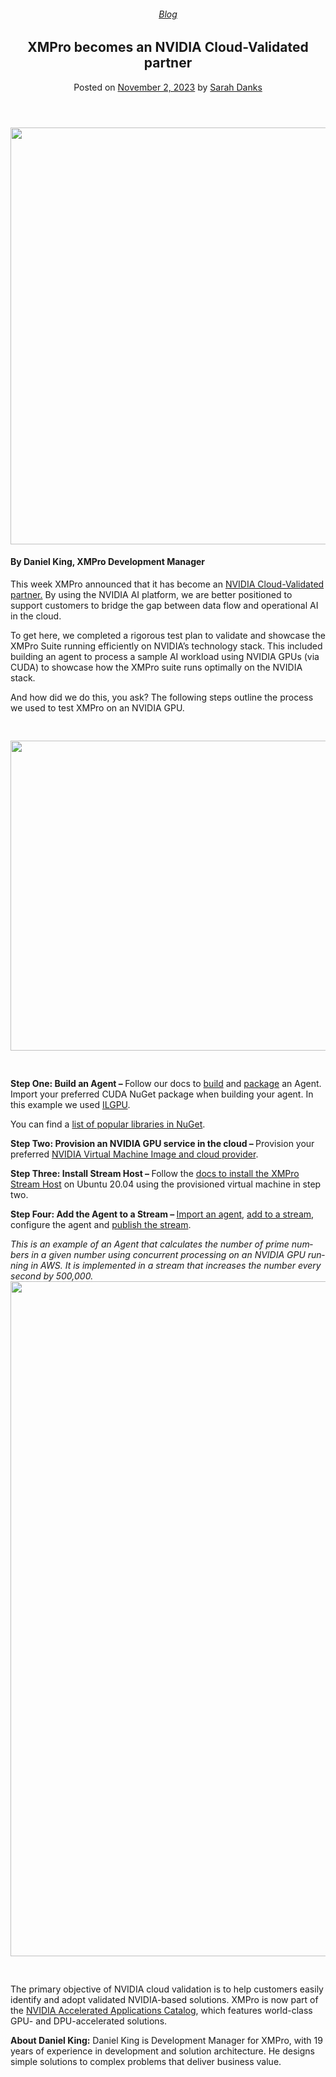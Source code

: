 
<article class="post-14202 post type-post status-publish format-standard has-post-thumbnail hentry category-blog tag-ai tag-nvidia tag-product-update" id="post-14202">
<div class="article-inner">
<header class="entry-header">
<div class="entry-header-text entry-header-text-top text-center">
<h6 class="entry-category is-xsmall"><a href="https://xmpro.com/category/blog/" rel="category tag">Blog</a></h6><h1 class="entry-title">XMPro becomes an NVIDIA Cloud-Validated partner</h1><div class="entry-divider is-divider small"></div>
<div class="entry-meta uppercase is-xsmall">
<span class="posted-on">Posted on <a href="https://xmpro.com/xmpro-becomes-an-nvidia-cloud-validated-partner/" rel="bookmark"><time class="entry-date published" datetime="2023-11-02T01:39:25+00:00">November 2, 2023</time></a></span> <span class="byline">by <span class="meta-author vcard"><a class="url fn n" href="https://xmpro.com/author/sarah/">Sarah Danks</a></span></span> </div>
</div>
</header>
<div class="entry-content single-page">
<div class="row" id="row-1495778914">
<div class="col small-12 large-12" id="col-1589364197">
<div class="col-inner">
<div class="img has-hover x md-x lg-x y md-y lg-y" id="image_337535497">
<div class="img-inner dark">
<img height="667" src="https://xmpro.com/wp-content/uploads/2023/09/MicrosoftTeams-image-48.png" width="1000"/>

</div>
<style>
#image_337535497 {
  width: 100%;
}
</style>
</div>
<h4><span class="TextRun SCXW177798882 BCX9" data-contrast="auto" lang="EN-AU" xml:lang="EN-AU"><span class="NormalTextRun SCXW177798882 BCX9">By Daniel King, XMPro Development Manager</span></span></h4>
<div class="is-divider divider clearfix"></div>
<p style="font-weight: 400;">This week XMPro announced that it has become an <a href="https://www.nvidia.com/en-us/gpu-accelerated-applications/?search=xmpro">NVIDIA Cloud-Validated partner.</a> By using the NVIDIA AI platform, we are better positioned to support customers to bridge the gap between data flow and operational AI in the cloud.</p>
<p style="font-weight: 400;">To get here, we completed a rigorous test plan to validate and showcase the XMPro Suite running efficiently on NVIDIA’s technology stack. This included building an agent to process a sample AI workload using NVIDIA GPUs (via CUDA) to showcase how the XMPro suite runs optimally on the NVIDIA stack.</p>
<p style="font-weight: 400;">And how did we do this, you ask? The following steps outline the process we used to test XMPro on an NVIDIA GPU.</p>
<p><a href="#_ednref1" name="_edn1"></a></p>
<div class="gap-element clearfix" id="gap-1993357000" style="display:block; height:auto;">
<style>
#gap-1993357000 {
  padding-top: 30px;
}
</style>
</div>
</div>
</div>
</div>
<div class="img has-hover x md-x lg-x y md-y lg-y" id="image_898113484">
<div class="img-inner dark">
<img height="496" src="https://xmpro.com/wp-content/uploads/2023/09/NVIDIA-Blog-1.png" width="606"/>

</div>
<style>
#image_898113484 {
  width: 100%;
}
</style>
</div>
<div class="gap-element clearfix" id="gap-541223827" style="display:block; height:auto;">
<style>
#gap-541223827 {
  padding-top: 30px;
}
</style>
</div>
<div>
<p class="paragraph"><span class="normaltextrun"><b><span lang="EN-US">Step One: Build an Agent – </span></b></span><span class="normaltextrun"><span lang="EN-US">Follow our </span></span>docs to <a href="https://documentation.xmpro.com/how-tos/agents/building-agents"><span lang="EN-US">build</span></a><span lang="EN-US"> and </span><a href="https://documentation.xmpro.com/how-tos/agents/packaging-agents"><span lang="EN-US">package</span></a> an Agent. Import your preferred CUDA NuGet package when building your agent. In this example we used <a href="https://nugetmusthaves.com/Package/ILGPU">ILGPU</a>.</p>
</div>
<div>
<p class="paragraph">You can find a <a href="https://nugetmusthaves.com/tag/cuda">list of popular libraries in NuGet</a>.</p>
</div>
<div>
<p class="paragraph"><span class="normaltextrun"><b><span lang="EN-US">Step Two: Provision an NVIDIA GPU service in the cloud – </span></b></span><span class="normaltextrun"><span lang="EN-US">Provision your preferred </span></span><a href="https://catalog.ngc.nvidia.com/orgs/nvidia/collections/nvidia_vmi"><span lang="EN-US">NVIDIA Virtual Machine Image and cloud provider</span></a><span class="normaltextrun"><span lang="EN-US">.</span></span></p>
<div>
<p class="paragraph"><span class="normaltextrun"><b><span lang="EN-US">Step Three: Install Stream Host – </span></b></span><span class="normaltextrun"><span lang="EN-US">Follow the </span></span><a href="https://documentation.xmpro.com/installation/3.-complete-installation/install-stream-host/ubuntu-16.04+-x64"><span lang="EN-US">docs to install the XMPro Stream Host</span></a><span class="normaltextrun"><span lang="EN-US"> on Ubuntu 20.04 using the provisioned virtual machine in step two.</span></span></p>
</div>
<div>
<p class="paragraph"><span class="normaltextrun"><b><span lang="EN-US">Step Four: Add the Agent to a Stream – </span></b></span><a href="https://documentation.xmpro.com/concepts/agent"><span lang="EN-US">Import an agent</span></a><span class="normaltextrun"><span lang="EN-US">, </span></span><a href="https://documentation.xmpro.com/how-tos/data-streams"><span lang="EN-US">add to a stream</span></a><span class="normaltextrun"><span lang="EN-US">, configure the agent and </span></span><a href="https://documentation.xmpro.com/how-tos/publish"><span lang="EN-US">publish the stream</span></a><span class="normaltextrun"><span lang="EN-US">. </span></span></p>
</div>
<div><span class="normaltextrun"><i><span lang="EN-US">This is an example of an Agent that calculates the number</span></i><i><span lang="EN-US"> of prime numbers in a given number using concurrent processing on an NVIDIA GPU running in AWS. It is implemented in a stream that increases the number every second by 500,000.</span></i></span></div>
</div>
<div></div>
<div class="img has-hover x md-x lg-x y md-y lg-y" id="image_2044798966">
<div class="img-inner dark">
<img height="1080" src="https://xmpro.com/wp-content/uploads/2023/09/Nvidia-Take-2.gif" width="1920"/>

</div>
<style>
#image_2044798966 {
  width: 100%;
}
</style>
</div>
<div class="gap-element clearfix" id="gap-436830082" style="display:block; height:auto;">
<style>
#gap-436830082 {
  padding-top: 30px;
}
</style>
</div>
<p style="font-weight: 400;">The primary objective of NVIDIA cloud validation is to help customers easily identify and adopt validated NVIDIA-based solutions. XMPro is now part of the <a href="https://www.nvidia.com/en-us/gpu-accelerated-applications/?search=xmpro">NVIDIA </a><a href="https://www.nvidia.com/en-us/gpu-accelerated-applications/?search=xmpro">Accelerated Applications </a><a href="https://www.nvidia.com/en-us/gpu-accelerated-applications/?search=xmpro">Catalog</a>, which features world-class GPU- and DPU-accelerated solutions.</p>
<p style="font-weight: 400;"><strong>About Daniel King:</strong> Daniel King is Development Manager for XMPro, with 19 years of experience in development and solution architecture. He designs simple solutions to complex problems that deliver business value.</p>
<div class="gap-element clearfix" id="gap-1261484227" style="display:block; height:auto;">
<style>
#gap-1261484227 {
  padding-top: 30px;
}
</style>
</div>
<div class="blog-share text-center"><div class="is-divider medium"></div><div class="social-icons share-icons share-row relative"><a aria-label="Share on WhatsApp" class="icon button circle is-outline tooltip whatsapp show-for-medium" data-action="share/whatsapp/share" href="whatsapp://send?text=XMPro%20becomes%20an%20NVIDIA%20Cloud-Validated%20partner - https://xmpro.com/xmpro-becomes-an-nvidia-cloud-validated-partner/" title="Share on WhatsApp"><i class="icon-whatsapp"></i></a><a aria-label="Share on Facebook" class="icon button circle is-outline tooltip facebook" data-label="Facebook" href="https://www.facebook.com/sharer.php?u=https://xmpro.com/xmpro-becomes-an-nvidia-cloud-validated-partner/" onclick="window.open(this.href,this.title,'width=500,height=500,top=300px,left=300px'); return false;" rel="noopener nofollow" target="_blank" title="Share on Facebook"><i class="icon-facebook"></i></a><a aria-label="Share on Twitter" class="icon button circle is-outline tooltip twitter" href="https://twitter.com/share?url=https://xmpro.com/xmpro-becomes-an-nvidia-cloud-validated-partner/" onclick="window.open(this.href,this.title,'width=500,height=500,top=300px,left=300px'); return false;" rel="noopener nofollow" target="_blank" title="Share on Twitter"><i class="icon-twitter"></i></a><a aria-label="Email to a Friend" class="icon button circle is-outline tooltip email" href="/cdn-cgi/l/email-protection#724d010710181711064f2a3f22001d5740421017111d1f1701574042131c5740423c243b363b33574042311e1d07165f24131e1b1613061716574042021300061c170054101d160b4f311a171119574042061a1b015740421d07065741335740421a060602015741335740345740340a1f02001d5c111d1f5740340a1f02001d5f1017111d1f17015f131c5f1c041b161b135f111e1d07165f04131e1b16130617165f021300061c1700574034" rel="nofollow" title="Email to a Friend"><i class="icon-envelop"></i></a><a aria-label="Pin on Pinterest" class="icon button circle is-outline tooltip pinterest" href="https://pinterest.com/pin/create/button?url=https://xmpro.com/xmpro-becomes-an-nvidia-cloud-validated-partner/&amp;media=https://xmpro.com/wp-content/uploads/2023/09/MicrosoftTeams-image-48.png&amp;description=XMPro%20becomes%20an%20NVIDIA%20Cloud-Validated%20partner" onclick="window.open(this.href,this.title,'width=500,height=500,top=300px,left=300px'); return false;" rel="noopener nofollow" target="_blank" title="Pin on Pinterest"><i class="icon-pinterest"></i></a><a aria-label="Share on LinkedIn" class="icon button circle is-outline tooltip linkedin" href="https://www.linkedin.com/shareArticle?mini=true&amp;url=https://xmpro.com/xmpro-becomes-an-nvidia-cloud-validated-partner/&amp;title=XMPro%20becomes%20an%20NVIDIA%20Cloud-Validated%20partner" onclick="window.open(this.href,this.title,'width=500,height=500,top=300px,left=300px'); return false;" rel="noopener nofollow" target="_blank" title="Share on LinkedIn"><i class="icon-linkedin"></i></a></div></div></div>
<nav class="navigation-post" id="nav-below" role="navigation">
<div class="flex-row next-prev-nav bt bb">
<div class="flex-col flex-grow nav-prev text-left">

</div>

</div>
</nav>
</div>
</article>
<div class="comments-area" id="comments">
</div>
